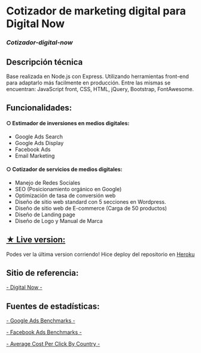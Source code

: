 # Cotizador de marketing digital para Digital Now
### _Cotizador-digital-now_

## Descripción técnica

Base realizada en Node.js con Express. Utilizando herramientas front-end para adaptarlo más facilmente en producción. Entre las mismas se encuentran: JavaScript front, CSS, HTML, jQuery, Bootstrap, FontAwesome.

## Funcionalidades:

#### ○ Estimador de inversiones en medios digitales:
- Google Ads Search
- Google Ads Display
- Facebook Ads
- Email Marketing

#### ○ Cotizador de servicios de medios digitales:
- Manejo de Redes Sociales
- SEO (Posicionamiento orgánico en Google)
- Optimización de tasa de conversión web
- Diseño de sitio web standard con 5 secciones en Wordpress.
- Diseño de sitio web de E-commerce (Carga de 50 productos)
- Diseño de Landing page
- Diseño de Logo y Manual de Marca

## [★ Live version:](https://cotizador-digital-now.herokuapp.com)

Podes ver la última version corriendo! Hice deploy del repositorio en [Heroku](https://cotizador-digital-now.herokuapp.com)

##  Sitio de referencia:

[- Digital Now -](https://digitalnow.com.ar)

## Fuentes de estadísticas:

[- Google Ads Benchmarks -](https://www.wordstream.com/blog/ws/2016/02/29/google-adwords-industry-benchmarks)

[- Facebook Ads Benchmarks -](https://www.wordstream.com/blog/ws/2017/02/28/facebook-advertising-benchmarks)

[- Average Cost Per Click By Country -](https://www.wordstream.com/blog/ws/2015/07/06/average-cost-per-click)
